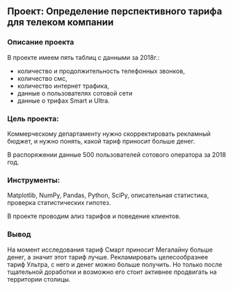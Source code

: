 ## Проект: Определение перспективного тарифа для телеком компании

### Описание проекта
В проекте имеем пять таблиц с данными за 2018г.:

- количество и продолжительность телефонных звонков,
- количество смс,
- количество интернет трафика,
- данные о пользователях сотовой сети
- данные о трифах Smart и Ultra.

### Цель проекта:
Коммерческому департаменту нужно скорректировать рекламный бюджет, и нужно понять, какой тариф приносит больше денег.

В распоряжении данные 500 пользователей сотового оператора за 2018 год.

### Инструменты: 
Matplotlib, NumPy, Pandas, Python, SciPy, описательная статистика, проверка статистических гипотез.

В проекте проводим ализ тарифов и поведение клиентов.

### Вывод
На момент исследования тариф Смарт приносит Мегалайну больше денег, а значит этот тариф лучше. Рекламировать целесообразнее тариф Ультра, с него и денег можно больше получить. Но только после тщательной доработки и возможно его стоит активнее продвигать на территории столицы.
